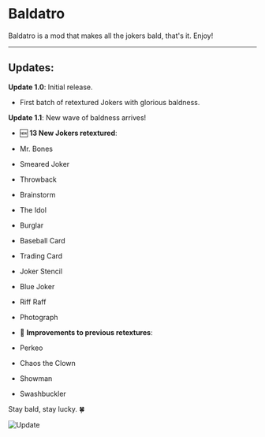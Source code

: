
# Baldatro

Baldatro is a mod that makes all the jokers bald, that's it. Enjoy!

  

---

  

## Updates:

  

**Update 1.0**: Initial release.

- First batch of retextured Jokers with glorious baldness.

  

**Update 1.1**: New wave of baldness arrives!

- 🆕 **13 New Jokers retextured**:

- Mr. Bones

- Smeared Joker

- Throwback

- Brainstorm

- The Idol

- Burglar

- Baseball Card

- Trading Card

- Joker Stencil

- Blue Joker

- Riff Raff

- Photograph

  

- 🔧 **Improvements to previous retextures**:

- Perkeo

- Chaos the Clown

- Showman

- Swashbuckler

  

Stay bald, stay lucky. 🍀

![Update ](https://i.ibb.co/mC8mrvT2/Baldatro-Update.png)